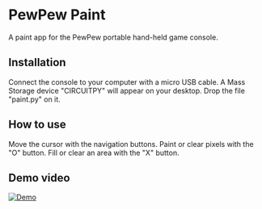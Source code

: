 # PewPew Paint
A paint app for the PewPew portable hand-held game console.

## Installation
Connect the console to your computer with a micro USB cable. A Mass Storage device "CIRCUITPY" will appear on your desktop.
Drop the file "paint.py" on it.

## How to use
Move the cursor with the navigation buttons.
Paint or clear pixels with the "O" button.
Fill or clear an area with the "X" button.

## Demo video
[![Demo](http://i3.ytimg.com/vi/ZqoXxeszuRk/hqdefault.jpg)](https://www.youtube.com/watch?v=ZqoXxeszuRk "Demo")
